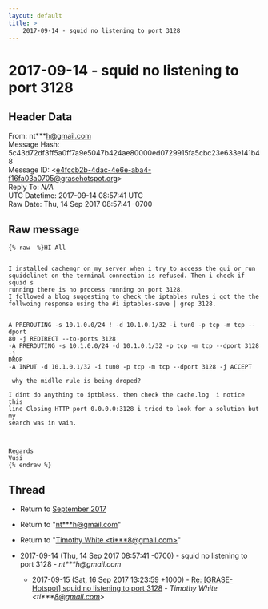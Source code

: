 ```yaml
---
layout: default
title: >
    2017-09-14 - squid no listening to port 3128
---
```


# 2017-09-14 - squid no listening to port 3128

## Header Data

From: nt***h@gmail.com<br>
Message Hash: 5c43d72df3ff5a0ff7a9e5047b424ae80000ed0729915fa5cbc23e633e141b48<br>
Message ID: \<e4fccb2b-4dac-4e6e-aba4-f16fa03a0705@grasehotspot.org\><br>
Reply To: _N/A_<br>
UTC Datetime: 2017-09-14 08:57:41 UTC<br>
Raw Date: Thu, 14 Sep 2017 08:57:41 -0700<br>

## Raw message

```
{% raw  %}HI All


I installed cachemgr on my server when i try to access the gui or run 
squidclinet on the terminal connection is refused. Then i check if squid s 
running there is no process running on port 3128. 
I followed a blog suggesting to check the iptables rules i got the the 
follwoing response using the #i iptables-save | grep 3128.

 
A PREROUTING -s 10.1.0.0/24 ! -d 10.1.0.1/32 -i tun0 -p tcp -m tcp --dport 
80 -j REDIRECT --to-ports 3128
-A PREROUTING -s 10.1.0.0/24 -d 10.1.0.1/32 -p tcp -m tcp --dport 3128 -j 
DROP
-A INPUT -d 10.1.0.1/32 -i tun0 -p tcp -m tcp --dport 3128 -j ACCEPT

 why the midlle rule is being droped? 

I dint do anything to iptbless. then check the cache.log  i notice this 
line Closing HTTP port 0.0.0.0:3128 i tried to look for a solution but my 
search was in vain.



Regards
Vusi
{% endraw %}
```

## Thread

+ Return to [September 2017](/archive/2017/09)

+ Return to "[nt***h<span>@</span>gmail.com](/authors/nt___h_at_gmail_com)"
+ Return to "[Timothy White <ti***8<span>@</span>gmail.com>](/authors/ti___8_at_gmail_com)"

+ 2017-09-14 (Thu, 14 Sep 2017 08:57:41 -0700) - squid no listening to port 3128 - _nt***h@gmail.com_
  + 2017-09-15 (Sat, 16 Sep 2017 13:23:59 +1000) - [Re: [GRASE-Hotspot] squid no listening to port 3128](/archive/2017/09/0b5bb4ab62df386e14cbac8afebbef7928565b44236c430866f2d7fac519219f) - _Timothy White \<ti***8@gmail.com\>_

